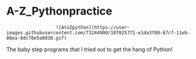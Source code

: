 # A-Z_Pythonpractice

                      ![AtoZpython](https://user-images.githubusercontent.com/73244900/107025771-e1da3f80-67cf-11eb-88ea-8dc70e5a8038.gif)

The baby step programs that I tried out to get the hang of Python!
